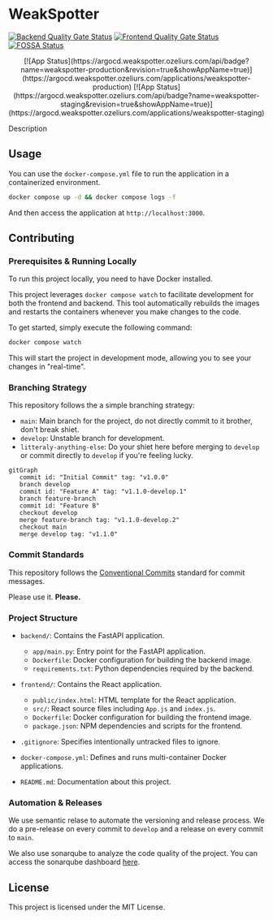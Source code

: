# WeakSpotter

[![Backend Quality Gate Status](https://sonarqube.devops-tools.apoorva64.com/api/project_badges/measure?project=weakspotter-back&metric=alert_status&token=sqb_3ae758bdb5879a0bacb69a412189fa7a8e7960d0)](https://sonarqube.devops-tools.apoorva64.com/dashboard?id=weakspotter-back)
[![Frontend Quality Gate Status](https://sonarqube.devops-tools.apoorva64.com/api/project_badges/measure?project=weakspotter-front&metric=alert_status&token=sqb_0cfdac2ac685e76d67e408264f8f875b29d0a449)](https://sonarqube.devops-tools.apoorva64.com/dashboard?id=weakspotter-front)
[![FOSSA Status](https://app.fossa.com/api/projects/git%2Bgithub.com%2FWeakSpotter%2FWeakSpotter.svg?type=shield&issueType=license)](https://app.fossa.com/projects/git%2Bgithub.com%2FWeakSpotter%2FWeakSpotter?ref=badge_shield&issueType=license)

<div align="center">
[![App Status](https://argocd.weakspotter.ozeliurs.com/api/badge?name=weakspotter-production&revision=true&showAppName=true)](https://argocd.weakspotter.ozeliurs.com/applications/weakspotter-production)
[![App Status](https://argocd.weakspotter.ozeliurs.com/api/badge?name=weakspotter-staging&revision=true&showAppName=true)](https://argocd.weakspotter.ozeliurs.com/applications/weakspotter-staging)
</div>


Description

## Usage

You can use the `docker-compose.yml` file to run the application in a containerized environment.

```bash
docker compose up -d && docker compose logs -f
```

And then access the application at `http://localhost:3000`.

## Contributing

### Prerequisites & Running Locally

To run this project locally, you need to have Docker installed.

This project leverages `docker compose watch` to facilitate development for both the frontend and backend. This tool automatically rebuilds the images and restarts the containers whenever you make changes to the code.

To get started, simply execute the following command:

```bash
docker compose watch
```

This will start the project in development mode, allowing you to see your changes in "real-time".

### Branching Strategy

This repository follows the a simple branching strategy:

- `main`: Main branch for the project, do not directly commit to it brother, don't break shiet.
- `develop`: Unstable branch for development.
- `litteraly-anything-else`: Do your shiet here before merging to `develop` or commit directly to `develop` if you're feeling lucky.

```mermaid
gitGraph
   commit id: "Initial Commit" tag: "v1.0.0"
   branch develop
   commit id: "Feature A" tag: "v1.1.0-develop.1"
   branch feature-branch
   commit id: "Feature B"
   checkout develop
   merge feature-branch tag: "v1.1.0-develop.2"
   checkout main
   merge develop tag: "v1.1.0"
```

### Commit Standards

This repository follows the [Conventional Commits](https://www.conventionalcommits.org/en/v1.0.0/) standard for commit messages.

Please use it. **Please.**

### Project Structure

- `backend/`: Contains the FastAPI application.

  - `app/main.py`: Entry point for the FastAPI application.
  - `Dockerfile`: Docker configuration for building the backend image.
  - `requirements.txt`: Python dependencies required by the backend.

- `frontend/`: Contains the React application.

  - `public/index.html`: HTML template for the React application.
  - `src/`: React source files including `App.js` and `index.js`.
  - `Dockerfile`: Docker configuration for building the frontend image.
  - `package.json`: NPM dependencies and scripts for the frontend.

- `.gitignore`: Specifies intentionally untracked files to ignore.
- `docker-compose.yml`: Defines and runs multi-container Docker applications.
- `README.md`: Documentation about this project.

### Automation & Releases

We use semantic relase to automate the versioning and release process. We do a pre-release on every commit to `develop` and a release on every commit to `main`.

We also use sonarqube to analyze the code quality of the project. You can access the sonarqube dashboard [here](https://sonarqube.devops-tools.apoorva64.com).

## License

This project is licensed under the MIT License.
